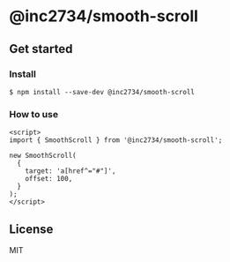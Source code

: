 # @inc2734/smooth-scroll

## Get started

### Install
```
$ npm install --save-dev @inc2734/smooth-scroll
```

### How to use

```
<script>
import { SmoothScroll } from '@inc2734/smooth-scroll';

new SmoothScroll(
  {
    target: 'a[href^="#"]',
    offset: 100,
  }
);
</script>
```

## License
MIT
